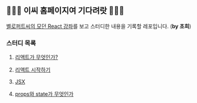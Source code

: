 ## 🧚🏻‍♀️ 이씨 홈페이지여 기다려랏 🧚🏻‍♀️

[벨로퍼트씨의 모던 React 강좌](https://react.vlpt.us/)를 보고 스터디한 내용을 기록할 레포입니다. (__by 초희__)

### 스터디 목록

1. [리액트가 무엇인가?](https://github.com/EndlessCreation/react_study/blob/main/Chohee/2020-12-03-%EB%A6%AC%EC%95%A1%ED%8A%B8%EA%B0%80-%EB%AC%B4%EC%97%87%EC%9D%B8%EA%B0%80.md)

2. [리액트 시작하기](https://github.com/EndlessCreation/react_study/blob/main/Chohee/2020-12-03-%EB%A6%AC%EC%95%A1%ED%8A%B8-%EC%8B%9C%EC%9E%91%ED%95%98%EA%B8%B0.md)

3. [JSX](https://github.com/EndlessCreation/react_study/blob/main/Chohee/2020-12-07-JSX.md)

4. [props와 state가 무엇인가](https://github.com/EndlessCreation/react_study/blob/main/Chohee/2020-12-07-Props-State%EA%B0%80%20%EB%AC%B4%EC%97%87%EC%9D%B8%EA%B0%80.md)
